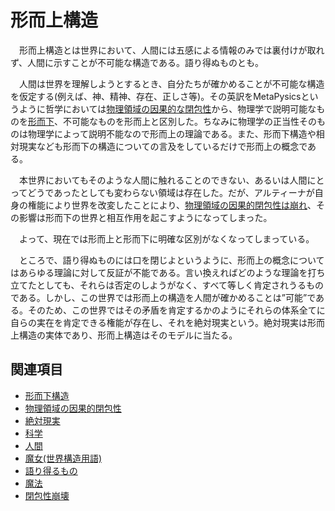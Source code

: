 # 形而上構造

　形而上構造とは世界において、人間には五感による情報のみでは裏付けが取れず、人間に示すことが不可能な構造である。語り得ぬものとも。

　人間は世界を理解しようとするとき、自分たちが確かめることが不可能な構造を仮定する(例えば、神、精神、存在、正しさ等)。その英訳をMetaPysicsというように哲学においては[物理領域の因果的な閉包性](./0203物理領域の因果的閉包性.md)から、物理学で説明可能なものを[形而下](./0202形而下構造.md)、不可能なものを形而上と区別した。ちなみに物理学の正当性そのものは物理学によって説明不能なので形而上の理論である。また、形而下構造や相対現実なども形而下の構造についての言及をしているだけで形而上の概念である。

　本世界においてもそのような人間に触れることのできない、あるいは人間にとってどうであったとしても変わらない領域は存在した。だが、アルティーナが自身の権能により世界を改変したことにより、[物理領域の因果的閉包性は崩れ](../../歴史・事象/0001閉包性崩壊.md)、その影響は形而下の世界と相互作用を起こすようになってしまった。

　よって、現在では形而上と形而下に明確な区別がなくなってしまっている。

　ところで、語り得ぬものには口を閉じよというように、形而上の概念についてはあらゆる理論に対して反証が不能である。言い換えればどのような理論を打ち立てたとしても、それらは否定のしようがなく、すべて等しく肯定されうるものである。しかし、この世界では形而上の構造を人間が確かめることは”可能”である。そのため、この世界ではその矛盾を肯定するかのようにそれらの体系全てに自らの実在を肯定できる権能が存在し、それを絶対現実という。絶対現実は形而上構造の実体であり、形而上構造はそのモデルに当たる。

## 関連項目

- [形而下構造](0202形而下構造.md)
- [物理領域の因果的閉包性](0203物理領域の因果的閉包性.md)
- [絶対現実](0302絶対現実.md)
- [科学](../../体系一覧/0001科学.md)
- [人間](0304人間.md)
- [魔女(世界構造用語)](0204魔女.md)
- [語り得るもの](0305語り得るもの.md)
- [魔法](../異能用語/0002魔法.md)
- [閉包性崩壊](../../歴史・事象/0001閉包性崩壊.md)
